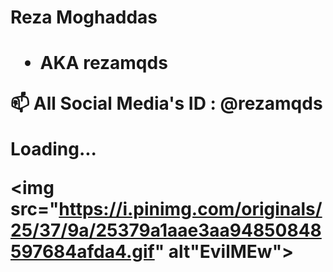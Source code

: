 <h1> Reza Moghaddas <h1>
  
- AKA rezamqds 

📫 All Social Media's ID : @rezamqds

Loading...

<img src="https://i.pinimg.com/originals/25/37/9a/25379a1aae3aa94850848597684afda4.gif" alt"EvilMEw">

<!--
<img src="https://lh3.googleusercontent.com/p/AF1QipNR4R07SC_3vHKFDHnx4kDEf5JlKvvzAMOIjDGL=s1280-p-no-v1" alt="'rezamqds','reza moghaddas','@rezamqds'"> 
-->

<!---
rezamqds/rezamqds is a ✨ special ✨ repository because its `README.md` (this file) appears on your GitHub profile.
You can click the Preview link to take a look at your changes.
--->
